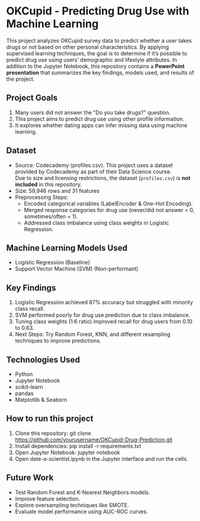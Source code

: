 # OKCupid - Predicting Drug Use with Machine Learning
This project analyzes OKCupid survey data to predict whether a user takes drugs or not based on other personal characteristics. By applying supervised learning techniques, the goal is to determine if it’s possible to predict drug use using users’ demographic and lifestyle attributes. In addition to the Jupyter Notebook, this repository contains a **PowerPoint presentation** that summarizes the key findings, models used, and results of the project. 

## Project Goals
1. Many users did not answer the "Do you take drugs?" question.
2. This project aims to predict drug use using other profile information.
3. It explores whether dating apps can infer missing data using machine learning.

## Dataset
- Source: Codecademy (profiles.csv). This project uses a dataset provided by Codecademy as part of their Data Science course.  
Due to size and licensing restrictions, the dataset (`profiles.csv`) is **not included** in this repository.
- Size: 59,946 rows and 31 features
- Preprocessing Steps:
  - Encoded categorical variables (LabelEncoder & One-Hot Encoding).
  - Merged response categories for drug use (never/did not answer = 0, sometimes/often = 1).
  - Addressed class imbalance using class weights in Logistic Regression.

## Machine Learning Models Used
- Logistic Regression (Baseline)
- Support Vector Machine (SVM) (Non-performant)

## Key Findings
1. Logistic Regression achieved 87% accuracy but struggled with minority class recall.
2. SVM performed poorly for drug use prediction due to class imbalance.
3. Tuning class weights (1:6 ratio) improved recall for drug users from 0.10 to 0.63.
4. Next Steps: Try Random Forest, KNN, and different resampling techniques to improve predictions.

## Technologies Used
- Python
- Jupyter Notebook
- scikit-learn
- pandas
- Matplotlib & Seaborn

## How to run this project
1. Clone this repository:
   git clone https://github.com/yourusername/OKCupid-Drug-Prediction.git
2. Install dependencies:
   pip install -r requirements.txt
3. Open Jupyter Notebook:
   jupyter notebook
4. Open date-a-scientist.ipynb in the Jupyter interface and run the cells.

## Future Work
- Test Random Forest and K-Nearest Neighbors models.
- Improve feature selection.
- Explore oversampling techniques like SMOTE.
- Evaluate model performance using AUC-ROC curves.
